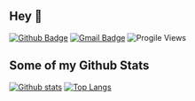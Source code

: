 ## Hey 👋

[![Github Badge](https://img.shields.io/badge/-aaaaaaaalesha-grey?style=flat&logo=github&logoColor=white&link=https://github.com/aaaaaaaalesha/)](https://www.github.com/aaaaaaaalesha/) 
[![Gmail Badge](https://img.shields.io/badge/-sks2311211@mail.ru-c14438?style=flat&logo=Gmail&logoColor=white&link=mailto:sks2311211@mail.ru)](mailto:sks2311211@mail.ru) 
![Progile Views](https://komarev.com/ghpvc/?username=aaaaaaaalesha)

## Some of my Github Stats

[![Github stats](https://github-readme-stats.vercel.app/api?username=aaaaaaaalesha&show_icons=true&include_all_commits=true)](https://github.com/aaaaaaaalesha/github-readme-stats)
[![Top Langs](https://github-readme-stats.vercel.app/api/top-langs/?username=aaaaaaaalesha&layout=compact)](https://github.com/aaaaaaaalesha/github-readme-stats)
